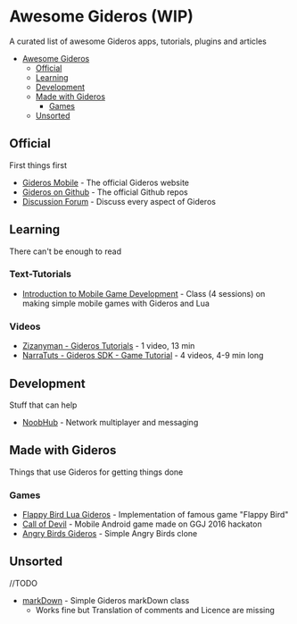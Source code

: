 # Awesome Gideros (WIP)
A curated list of awesome Gideros apps, tutorials, plugins and articles

- [Awesome Gideros](#awesome-gideros)
	- [Official](#official)
	- [Learning](#learning)
	- [Development](#development)
	- [Made with Gideros](#made-with-gideros)
		- [Games](#games)
	- [Unsorted](#unsorted)

## Official
First things first

- [Gideros Mobile](http://giderosmobile.com/) - The official Gideros website
- [Gideros on Github](https://github.com/gideros) - The official Github repos
- [Discussion Forum](http://giderosmobile.com/forum/) - Discuss every aspect of Gideros

## Learning
There can't be enough to read

### Text-Tutorials

- [Introduction to Mobile Game Development](https://github.com/Moosader/Intro-to-Mobile-Game-Development-with-Gideros) - Class (4 sessions) on making simple mobile games with Gideros and Lua

### Videos

- [Zizanyman - Gideros Tutorials](https://www.youtube.com/playlist?list=PL4OKCIJgpLvUr3ATSvGoeZzCOY3L3HVC4) - 1 video, 13 min
- [NarraTuts - Gideros SDK - Game Tutorial](https://www.youtube.com/playlist?list=PLxQsprq7gTvBBWkOvIqgU8DpIS8k-SU8d) - 4 videos, 4-9 min long

## Development
Stuff that can help

- [NoobHub](https://github.com/Overtorment/NoobHub) - Network multiplayer and messaging

## Made with Gideros
Things that use Gideros for getting things done

### Games

- [Flappy Bird Lua Gideros](https://github.com/ar0ne/flappy-bird-lua-gideros) - Implementation of famous game "Flappy Bird"
- [Call of Devil](https://github.com/ar0ne/call_of_devil_lua_gideros) - Mobile Android game made on GGJ 2016 hackaton
- [Angry Birds Gideros](https://github.com/Perkovec/Angry-Birds-Gideros) - Simple Angry Birds clone

## Unsorted
//TODO

- [markDown](https://github.com/nxgtri/markDown) - Simple Gideros markDown class
	- Works fine but Translation of comments and Licence are missing
